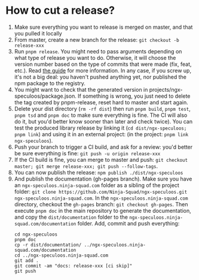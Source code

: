 # How to cut a release?

1. Make sure everything you want to release is merged on master, and that you pulled it locally
2. From master, create a new branch for the release: `git checkout -b release-xxx`
3. Run `pnpm release`. You might need to pass arguments depending on what type of release you want to do.
   Otherwise, it will choose the version number based on the type of commits that were made (fix, feat, etc.).
   Read [the guide](https://github.com/conventional-changelog/standard-version#cut-a-release) for more information. In any case, if you screw up, it's not a big deal: you haven't pushed anything yet, nor published the npm package to the registry.
4. You might want to check that the generated version in projects/ngx-speculoos/package.json.
   If something is wrong, you just need to delete the tag created by pnpm-release, reset hard to master and start again.
5. Delete your dist directory (`rm -rf dist`) then run `pnpm build`, `pnpm test`, `pnpm tsd` and `pnpm doc` to make sure everything is fine.
   The CI will also do it, but you'd better know sooner than later and check twice).
   You can test the produced library release by linking it (`cd dist/ngx-speculoos; pnpm link`) and using it
   in an external project: (in the project: `pnpm link ngx-speculoos`).
6. Push your branch to trigger a CI build, and ask for a review: you'd better be sure everything is fine:
   `git push -u origin release-xxx`
7. If the CI build is fine, you can merge to master and push:
   `git checkout master; git merge release-xxx; git push --follow-tags`.
8. You can now publish the release: `npm publish ./dist/ngx-speculoos`
9. And publish the documentation (gh-pages branch).
   Make sure you have an `ngx-speculoos.ninja-squad.com` folder as a sibling of the project folder:
   `git clone https://github.com/Ninja-Squad/ngx-speculoos.git ngx-speculoos.ninja-squad.com`.
   In the `ngx-speculoos.ninja-squad.com` directory, checkout the `gh-pages` branch:
   `git checkout gh-pages`.
   Then execute `pnpm doc` in the main repository to generate the documentation,
   and copy the `dist/documentation`
   folder to the `ngx-speculoos.ninja-squad.com/documentation` folder.
   Add, commit and push everything:
   ```
   cd ngx-speculoos
   pnpm doc
   cp -r dist/documentation/ ../ngx-speculoos.ninja-squad.com/documentation
   cd ../ngx-speculoos.ninja-squad.com
   git add .
   git commit -am "docs: release-xxx [ci skip]"
   git push
   ```
